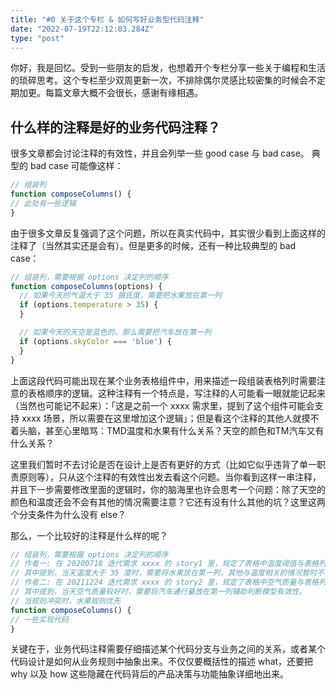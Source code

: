 ```yaml
---
title: "#0 关于这个专栏 & 如何写好业务型代码注释"
date: "2022-07-19T22:12:03.284Z"
type: "post"
---
```



你好，我是回忆。受到一些朋友的启发，也想着开个专栏分享一些关于编程和生活的琐碎思考。这个专栏至少双周更新一次，不排除偶尔灵感比较密集的时候会不定期加更。每篇文章大概不会很长，感谢有缘相遇。

## 什么样的注释是好的业务代码注释？

很多文章都会讨论注释的有效性，并且会列举一些 good case 与 bad case。
典型的 bad case 可能像这样：

```Javascript
// 组装列
function composeColumns() {
// 此处有一些逻辑
}
```

由于很多文章反复强调了这个问题，所以在真实代码中，其实很少看到上面这样的注释了（当然其实还是会有）。但是更多的时候，还有一种比较典型的
bad case：

```Javascript
// 组装列，需要根据 options 决定列的顺序
function composeColumns(options) {
  // 如果今天的气温大于 35 摄氏度，需要把水果放在第一列
  if (options.temperature > 35) {
  }

  // 如果今天的天空是蓝色的，那么需要把汽车放在第一列
  if (options.skyColor === 'blue') {
  }
}
```

上面这段代码可能出现在某个业务表格组件中，用来描述一段组装表格列时需要注意的表格顺序的逻辑。这种注释有一个特点是，写注释的人可能看一眼就能记起来（当然也可能记不起来）：「这是之前一个
xxxx 需求里，提到了这个组件可能会支持 xxxx 场景，所以需要在这里增加这个逻辑」；但是看这个注释的其他人就摸不着头脑，甚至心里暗骂：TMD温度和水果有什么关系？天空的颜色和TM汽车又有什么关系？

这里我们暂时不去讨论是否在设计上是否有更好的方式（比如它似乎违背了单一职责原则等），只从这个注释的有效性出发去看这个问题。当你看到这样一串注释，并且下一步需要修改里面的逻辑时，你的脑海里也许会思考一个问题：除了天空的颜色和温度还会不会有其他的情况需要注意？它还有没有什么其他的坑？这里这两个分支条件为什么没有
else？

那么，一个比较好的注释是什么样的呢？

```Javascript
// 组装列，需要根据 options 决定列的顺序
// 作者一: 在 20200718 迭代需求 xxxx 的 story1 里，规定了表格中温度阈值与表格列顺序的关系
// 其中提到，当天温度大于 35 度时，需要将水果放在第一列，其他与温度相关的情况暂时不考虑
// 作者二: 在 20211224 迭代需求 xxxx 的 story2 里，规定了表格中空气质量与表格列顺序的关系
// 其中提到，当天空气质量较好时，需要将汽车通行量放在第一列辅助判断模型有效性。
// 当规则冲突时，水果规则优先
function composeColumns() {
// 一些实现代码
}
```

关键在于，业务代码注释需要仔细描述某个代码分支与业务之间的关系，或者某个代码设计是如何从业务规则中抽象出来。不仅仅要概括性的描述
what，还要把 why 以及 how 这些隐藏在代码背后的产品决策与功能抽象详细地出来。

